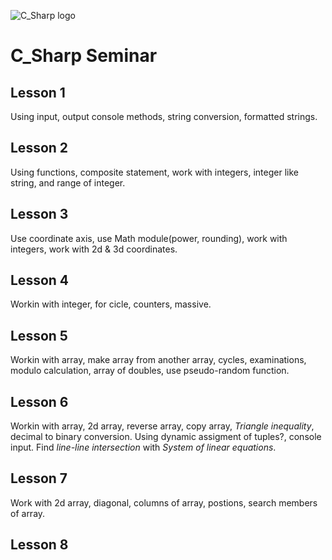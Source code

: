 ![C_Sharp logo](https://upload.wikimedia.org/wikipedia/commons/4/4f/Csharp_Logo.png)

# C_Sharp Seminar

## Lesson 1
Using input, output console methods, string conversion, formatted strings.

## Lesson 2
Using functions, composite statement, work with integers, integer like string, and range of integer.

## Lesson 3
Use coordinate axis, use Math module(power, rounding), work with integers, work with 2d & 3d coordinates.

## Lesson 4
Workin with integer, for cicle, counters, massive.

## Lesson 5
Workin with array, make array from another array, cycles, examinations, modulo calculation, array of doubles, use pseudo-random function.

## Lesson 6
Workin with array, 2d array, reverse array, copy array, _Triangle inequality_, decimal to binary conversion.
Using dynamic assigment of tuples?, console input. Find _line-line intersection_ with _System of linear equations_.

 ## Lesson 7
Work with 2d array, diagonal, columns of array, postions, search members of array.

## Lesson 8
